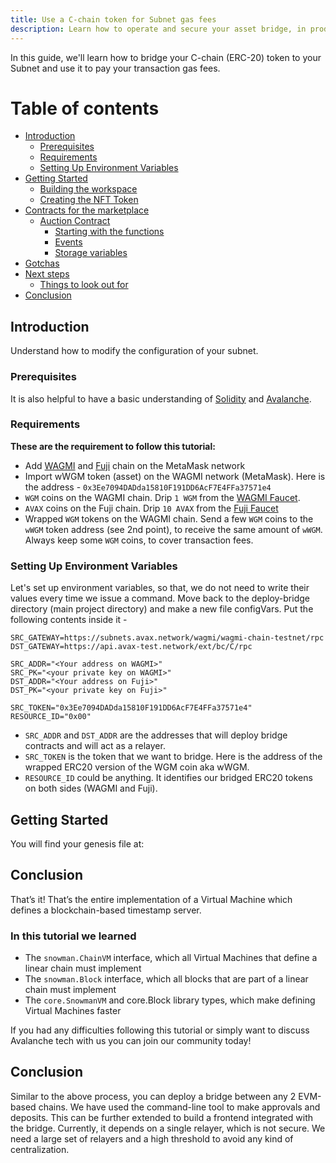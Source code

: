 ```yaml
---
title: Use a C-chain token for Subnet gas fees
description: Learn how to operate and secure your asset bridge, in production.
---
```


In this guide, we'll learn how to bridge your C-chain (ERC-20) token to your Subnet and use it to pay your transaction gas fees.

# Table of contents

- [Introduction](#introduction)
  - [Prerequisites](#prerequisites)
  - [Requirements](#requirements)
  - [Setting Up Environment Variables](#setting-up-environment-variables)
- [Getting Started](#getting-started)
  - [Building the workspace](#building-the-workspace)
  - [Creating the NFT Token](#creating-the-nft-token)
- [Contracts for the marketplace](#contracts-for-the-marketplace)
  - [Auction Contract](#auction-contract)
    - [Starting with the functions](#starting-with-the-functions)
    - [Events](#events)
    - [Storage variables](#storage-variables)
- [Gotchas](#gotchas)
- [Next steps](#next-steps)
  - [Things to look out for](#things-to-look-out-for)
- [Conclusion](#conclusion)

## Introduction

Understand how to modify the configuration of your subnet.

### Prerequisites

It is also helpful to have a basic understanding of [Solidity](https://docs.soliditylang.org/) and [Avalanche](https://docs.avax.network/).

### Requirements

__These are the requirement to follow this tutorial:__

- Add [WAGMI](https://docs.avax.network/subnets/wagmi#adding-wagmi-to-metamask) and [Fuji](https://docs.avax.network/quickstart/fuji-workflow#set-up-fuji-network-on-metamask-optional) chain on the MetaMask network
- Import wWGM token (asset) on the WAGMI network (MetaMask). Here is the address - `0x3Ee7094DADda15810F191DD6AcF7E4FFa37571e4`
- `WGM` coins on the WAGMI chain. Drip `1 WGM` from the [WAGMI Faucet](https://faucet.trywagmi.xyz/).
- `AVAX` coins on the Fuji chain. Drip `10 AVAX` from the [Fuji Faucet](https://faucet.avax.network/)
- Wrapped `WGM` tokens on the WAGMI chain. Send a few `WGM` coins to the `wWGM` token address (see 2nd point), to receive the same amount of `wWGM`. Always keep some `WGM` coins, to cover transaction fees.

### Setting Up Environment Variables

Let's set up environment variables, so that, we do not need to write their values every time we issue a command. Move back to the deploy-bridge directory (main project directory) and make a new file configVars. Put the following contents inside it -

```
SRC_GATEWAY=https://subnets.avax.network/wagmi/wagmi-chain-testnet/rpc
DST_GATEWAY=https://api.avax-test.network/ext/bc/C/rpc

SRC_ADDR="<Your address on WAGMI>"
SRC_PK="<your private key on WAGMI>"
DST_ADDR="<Your address on Fuji>"
DST_PK="<your private key on Fuji>"

SRC_TOKEN="0x3Ee7094DADda15810F191DD6AcF7E4FFa37571e4"
RESOURCE_ID="0x00"
```

- `SRC_ADDR` and `DST_ADDR` are the addresses that will deploy bridge contracts and will act as a relayer.
- `SRC_TOKEN` is the token that we want to bridge. Here is the address of the wrapped ERC20 version of the WGM coin aka wWGM.
- `RESOURCE_ID` could be anything. It identifies our bridged ERC20 tokens on both sides (WAGMI and Fuji).

## Getting Started

You will find your genesis file at:

## Conclusion

That’s it! That’s the entire implementation of a Virtual Machine which defines a blockchain-based timestamp server.

### In this tutorial we learned

- The `snowman.ChainVM` interface, which all Virtual Machines that define a linear chain must implement
- The `snowman.Block` interface, which all blocks that are part of a linear chain must implement
- The `core.SnowmanVM` and core.Block library types, which make defining Virtual Machines faster

If you had any difficulties following this tutorial or simply want to discuss Avalanche tech with us you can join our community today!

## Conclusion

Similar to the above process, you can deploy a bridge between any 2 EVM-based chains. We have used the command-line tool to make approvals and deposits. This can be further extended to build a frontend integrated with the bridge. Currently, it depends on a single relayer, which is not secure. We need a large set of relayers and a high threshold to avoid any kind of centralization.

